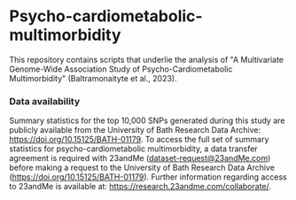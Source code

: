 # Psycho-cardiometabolic-multimorbidity

This repository contains scripts that underlie the analysis of "A Multivariate Genome-Wide Association Study of Psycho-Cardiometabolic Multimorbidity" (Baltramonaityte et al., 2023). 

### Data availability
Summary statistics for the top 10,000 SNPs generated during this study are publicly available from the University of Bath Research Data Archive: https://doi.org/10.15125/BATH-01179. To access the full set of summary statistics for psycho-cardiometabolic multimorbidity, a data transfer agreement is required with 23andMe (dataset-request@23andMe.com) before making a request to the University of Bath Research Data Archive (https://doi.org/10.15125/BATH-01179). Further information regarding access to 23andMe is available at: https://research.23andme.com/collaborate/. 
